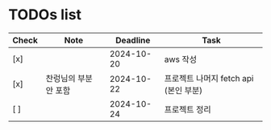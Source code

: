 # TODOs list

| Check | Note       | Deadline   | Task           |
|-------|------------|------------|----------------|
| [x]   |            | 2024-10-20  | aws 작성 |
| [x]   |찬렁님의 부분 안 포함| 2024-10-22  | 프로젝트 나머지 fetch api (본인 부분) |
| [ ]   |            | 2024-10-24  | 프로젝트 정리 |

